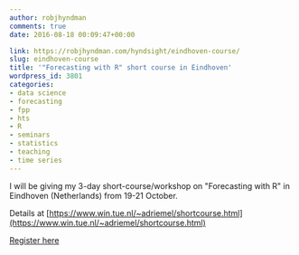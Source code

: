 ```yaml
---
author: robjhyndman
comments: true
date: 2016-08-18 00:09:47+00:00

link: https://robjhyndman.com/hyndsight/eindhoven-course/
slug: eindhoven-course
title: '"Forecasting with R" short course in Eindhoven'
wordpress_id: 3801
categories:
- data science
- forecasting
- fpp
- hts
- R
- seminars
- statistics
- teaching
- time series
---
```


I will be giving my 3-day short-course/workshop on "Forecasting with R" in Eindhoven (Netherlands) from 19-21 October.

Details at [https://www.win.tue.nl/~adriemel/shortcourse.html](https://www.win.tue.nl/~adriemel/shortcourse.html)

[Register here](https://www.eventbrite.nl/e/short-course-forecasting-with-r-registration-27087846478)
